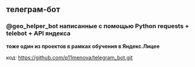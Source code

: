 ## телеграм-бот 
### @geo_helper_bot написанные с помощью Python requests + telebot + API яндекса
**тоже один из проектов в рамках обучения в Яндекс.Лицее**

*код:*
    https://github.com/p11menova/telegram_bot.git